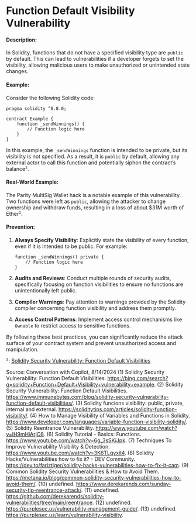 # Function Default Visibility Vulnerability

#### Description:
In Solidity, functions that do not have a specified visibility type are `public` by default. This can lead to vulnerabilities if a developer forgets to set the visibility, allowing malicious users to make unauthorized or unintended state changes.

#### Example:
Consider the following Solidity code:

```solidity
pragma solidity ^0.8.0;

contract Example {
    function _sendWinnings() {
        // Function logic here
    }
}
```

In this example, the `_sendWinnings` function is intended to be private, but its visibility is not specified. As a result, it is `public` by default, allowing any external actor to call this function and potentially siphon the contract’s balance².

#### Real-World Example:
The Parity MultiSig Wallet hack is a notable example of this vulnerability. Two functions were left as `public`, allowing the attacker to change ownership and withdraw funds, resulting in a loss of about $31M worth of Ether².

#### Prevention:
1. **Always Specify Visibility**: Explicitly state the visibility of every function, even if it is intended to be public. For example:
   ```solidity
   function _sendWinnings() private {
       // Function logic here
   }
   ```

2. **Audits and Reviews**: Conduct multiple rounds of security audits, specifically focusing on function visibilities to ensure no functions are unintentionally left public.

3. **Compiler Warnings**: Pay attention to warnings provided by the Solidity compiler concerning function visibility and address them promptly.

4. **Access Control Patterns**: Implement access control mechanisms like `Ownable` to restrict access to sensitive functions.

By following these best practices, you can significantly reduce the attack surface of your contract system and prevent unauthorized access and manipulation.



²: [Solidity Security Vulnerability: Function Default Visibilities](https://www.immunebytes.com/blog/solidity-security-vulnerability-function-default-visibilities/)

Source: Conversation with Copilot, 8/14/2024
(1) Solidity Security Vulnerability: Function Default Visibilities. https://bing.com/search?q=solidity+Function+Default+Visibility+vulnerability+example.
(2) Solidity Security Vulnerability: Function Default Visibilities. https://www.immunebytes.com/blog/solidity-security-vulnerability-function-default-visibilities/.
(3) Solidity funcions visibility: public, private, internal and external. https://soliditytips.com/articles/solidity-function-visibility/.
(4) How to Manage Visibility of Variables and Functions in Solidity. https://www.developer.com/languages/variable-function-visibility-solidity/.
(5) Solidity Reentrance Vulnerability. https://www.youtube.com/watch?v=lH9mHiArjO8.
(6) Solidity Tutorial - Basics: Functions. https://www.youtube.com/watch?v=6g_3sSKiJpk.
(7) Techniques To Improve Vulnerability Visibility & Detection. https://www.youtube.com/watch?v=3K6TLqyxit4.
(8) Solidity Hacks/Vulnerabilities how to fix it? - DEV Community. https://dev.to/fariztiger/solidity-hacks-vulnerabilities-how-to-fix-it-cam.
(9) Common Solidity Security Vulnerabilities & How to Avoid Them. https://metana.io/blog/common-solidity-security-vulnerabilities-how-to-avoid-them/.
(10) undefined. https://www.derekarends.com/sunday-security-tip-reentrance-attack/.
(11) undefined. https://github.com/derekarends/solidity-vulnerabilities/tree/main/reentrance.
(12) undefined. https://purplesec.us/vulnerability-management-guide/.
(13) undefined. https://purplesec.us/learn/vulnerability-visibility.